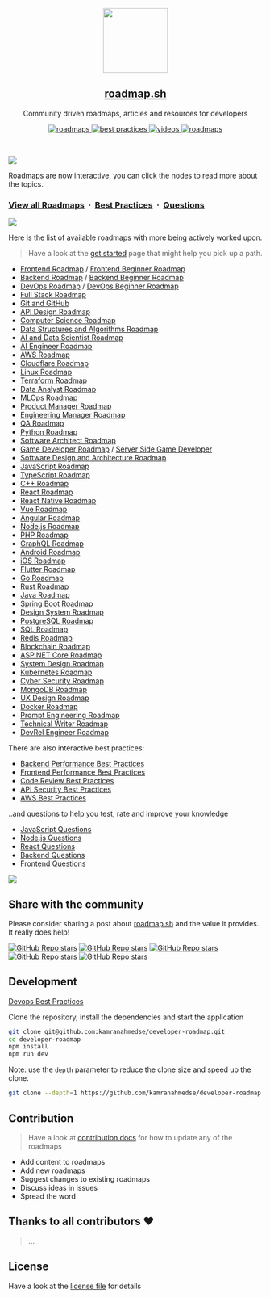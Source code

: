<p align="center">
  <a href="https://roadmap.sh/"><img src="public/images/brand.png" height="128"></a>
  <h2 align="center"><a href="https://roadmap.sh">roadmap.sh</a></h2>
  <p align="center">Community driven roadmaps, articles and resources for developers<p>
  <p align="center">
    <a href="https://roadmap.sh/roadmaps">
    	<img src="https://img.shields.io/badge/%E2%9C%A8-Roadmaps%20-0a0a0a.svg?style=flat&colorA=0a0a0a" alt="roadmaps" />
    </a>
    <a href="https://roadmap.sh/best-practices">
    	<img src="https://img.shields.io/badge/%E2%9C%A8-Best%20Practices-0a0a0a.svg?style=flat&colorA=0a0a0a" alt="best practices" />
    </a>
    <a href="https://roadmap.sh/questions">
    	<img src="https://img.shields.io/badge/%E2%9C%A8-Questions-0a0a0a.svg?style=flat&colorA=0a0a0a" alt="videos" />
    </a>
    <a href="https://www.youtube.com/channel/UCA0H2KIWgWTwpTFjSxp0now?sub_confirmation=1">
    	<img src="https://img.shields.io/badge/%E2%9C%A8-YouTube%20Channel-0a0a0a.svg?style=flat&colorA=0a0a0a" alt="roadmaps" />
    </a>
  </p>
</p>

<br>

![](https://i.imgur.com/waxVImv.png)

Roadmaps are now interactive, you can click the nodes to read more about the topics.

### [View all Roadmaps](https://roadmap.sh) &nbsp;&middot;&nbsp; [Best Practices](https://roadmap.sh/best-practices) &nbsp;&middot;&nbsp; [Questions](https://roadmap.sh/questions)

![](https://i.imgur.com/waxVImv.png)

Here is the list of available roadmaps with more being actively worked upon.

> Have a look at the [get started](https://roadmap.sh/get-started) page that might help you pick up a path.

- [Frontend Roadmap](https://roadmap.sh/frontend) / [Frontend Beginner Roadmap](https://roadmap.sh/frontend?r=frontend-beginner)
- [Backend Roadmap](https://roadmap.sh/backend) / [Backend Beginner Roadmap](https://roadmap.sh/backend?r=backend-beginner)
- [DevOps Roadmap](https://roadmap.sh/devops) / [DevOps Beginner Roadmap](https://roadmap.sh/devops?r=devops-beginner)
- [Full Stack Roadmap](https://roadmap.sh/full-stack)
- [Git and GitHub](https://roadmap.sh/git-github)
- [API Design Roadmap](https://roadmap.sh/api-design)
- [Computer Science Roadmap](https://roadmap.sh/computer-science)
- [Data Structures and Algorithms Roadmap](https://roadmap.sh/datastructures-and-algorithms)
- [AI and Data Scientist Roadmap](https://roadmap.sh/ai-data-scientist)
- [AI Engineer Roadmap](https://roadmap.sh/ai-engineer)
- [AWS Roadmap](https://roadmap.sh/aws)
- [Cloudflare Roadmap](https://roadmap.sh/cloudflare)
- [Linux Roadmap](https://roadmap.sh/linux)
- [Terraform Roadmap](https://roadmap.sh/terraform)
- [Data Analyst Roadmap](https://roadmap.sh/data-analyst)
- [MLOps Roadmap](https://roadmap.sh/mlops)
- [Product Manager Roadmap](https://roadmap.sh/product-manager)
- [Engineering Manager Roadmap](https://roadmap.sh/engineering-manager)
- [QA Roadmap](https://roadmap.sh/qa)
- [Python Roadmap](https://roadmap.sh/python)
- [Software Architect Roadmap](https://roadmap.sh/software-architect)
- [Game Developer Roadmap](https://roadmap.sh/game-developer) / [Server Side Game Developer](https://roadmap.sh/server-side-game-developer)
- [Software Design and Architecture Roadmap](https://roadmap.sh/software-design-architecture)
- [JavaScript Roadmap](https://roadmap.sh/javascript)
- [TypeScript Roadmap](https://roadmap.sh/typescript)
- [C++ Roadmap](https://roadmap.sh/cpp)
- [React Roadmap](https://roadmap.sh/react)
- [React Native Roadmap](https://roadmap.sh/react-native)
- [Vue Roadmap](https://roadmap.sh/vue)
- [Angular Roadmap](https://roadmap.sh/angular)
- [Node.js Roadmap](https://roadmap.sh/nodejs)
- [PHP Roadmap](https://roadmap.sh/php)
- [GraphQL Roadmap](https://roadmap.sh/graphql)
- [Android Roadmap](https://roadmap.sh/android)
- [iOS Roadmap](https://roadmap.sh/ios)
- [Flutter Roadmap](https://roadmap.sh/flutter)
- [Go Roadmap](https://roadmap.sh/golang)
- [Rust Roadmap](https://roadmap.sh/rust)
- [Java Roadmap](https://roadmap.sh/java)
- [Spring Boot Roadmap](https://roadmap.sh/spring-boot)
- [Design System Roadmap](https://roadmap.sh/design-system)
- [PostgreSQL Roadmap](https://roadmap.sh/postgresql-dba)
- [SQL Roadmap](https://roadmap.sh/sql)
- [Redis Roadmap](https://roadmap.sh/redis)
- [Blockchain Roadmap](https://roadmap.sh/blockchain)
- [ASP.NET Core Roadmap](https://roadmap.sh/aspnet-core)
- [System Design Roadmap](https://roadmap.sh/system-design)
- [Kubernetes Roadmap](https://roadmap.sh/kubernetes)
- [Cyber Security Roadmap](https://roadmap.sh/cyber-security)
- [MongoDB Roadmap](https://roadmap.sh/mongodb)
- [UX Design Roadmap](https://roadmap.sh/ux-design)
- [Docker Roadmap](https://roadmap.sh/docker)
- [Prompt Engineering Roadmap](https://roadmap.sh/prompt-engineering)
- [Technical Writer Roadmap](https://roadmap.sh/technical-writer)
- [DevRel Engineer Roadmap](https://roadmap.sh/devrel)

There are also interactive best practices:

- [Backend Performance Best Practices](https://roadmap.sh/best-practices/backend-performance)
- [Frontend Performance Best Practices](https://roadmap.sh/best-practices/frontend-performance)
- [Code Review Best Practices](https://roadmap.sh/best-practices/code-review)
- [API Security Best Practices](https://roadmap.sh/best-practices/api-security)
- [AWS Best Practices](https://roadmap.sh/best-practices/aws)

..and questions to help you test, rate and improve your knowledge

- [JavaScript Questions](https://roadmap.sh/questions/javascript)
- [Node.js Questions](https://roadmap.sh/questions/nodejs)
- [React Questions](https://roadmap.sh/questions/react)
- [Backend Questions](https://roadmap.sh/questions/backend)
- [Frontend Questions](https://roadmap.sh/questions/frontend)

![](https://i.imgur.com/waxVImv.png)

## Share with the community

Please consider sharing a post about [roadmap.sh](https://roadmap.sh) and the value it provides. It really does help!

[![GitHub Repo stars](https://img.shields.io/badge/share%20on-reddit-red?logo=reddit)](https://reddit.com/submit?url=https://roadmap.sh&title=Interactive%20roadmaps,%20guides%20and%20other%20educational%20content%20for%20Developers)
[![GitHub Repo stars](https://img.shields.io/badge/share%20on-hacker%20news-orange?logo=ycombinator)](https://news.ycombinator.com/submitlink?u=https://roadmap.sh)
[![GitHub Repo stars](https://img.shields.io/badge/share%20on-twitter-03A9F4?logo=twitter)](https://twitter.com/share?url=https://roadmap.sh&text=Interactive%20roadmaps,%20guides%20and%20other%20educational%20content%20for%20Developers)
[![GitHub Repo stars](https://img.shields.io/badge/share%20on-facebook-1976D2?logo=facebook)](https://www.facebook.com/sharer/sharer.php?u=https://roadmap.sh)
[![GitHub Repo stars](https://img.shields.io/badge/share%20on-linkedin-3949AB?logo=linkedin)](https://www.linkedin.com/shareArticle?url=https://roadmap.sh&title=Interactive%20roadmaps,%20guides%20and%20other%20educational%20content%20for%20Developers)

## Development

<script src="https://gist.github.com/jpswade/4135841363e72ece8086146bd7bb5d91.js"></script>
[Devops Best Practices](https://gist.github.com/jpswade/4135841363e72ece8086146bd7bb5d91.js)

Clone the repository, install the dependencies and start the application

```bash
git clone git@github.com:kamranahmedse/developer-roadmap.git
cd developer-roadmap
npm install
npm run dev
```

Note: use the `depth` parameter to reduce the clone size and speed up the clone.

```sh
git clone --depth=1 https://github.com/kamranahmedse/developer-roadmap.git
```

## Contribution

> Have a look at [contribution docs](./contributing.md) for how to update any of the roadmaps

- Add content to roadmaps
- Add new roadmaps
- Suggest changes to existing roadmaps
- Discuss ideas in issues
- Spread the word

## Thanks to all contributors ❤
> ...

## License

Have a look at the [license file](./license) for details
